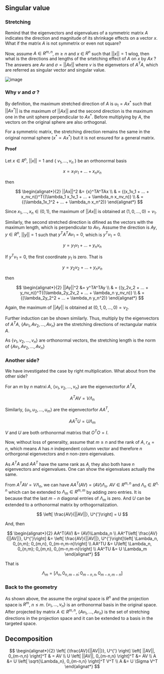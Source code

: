 ## Singular value

### Stretching
Remind that the eigenvectors and eigenvalues of a symmetric matrix $A$ indicates the direction and magnitude of its shrinkage effects on a vector $x$. What if the matrix $A$ is not symmetrix or even not square?

Now, assume $A \in R^{m, n}$, $m \ge n$ and $x$ $\in$ $R^n$ such that $||x||=1$ wlog, then what is the directions and lengths of the srtetching effect of $A$ on $x$ by $Ax$ ? The answers are $Av$ and $\sigma=||Av||$ where $v$ is the eigenvetors of $A^TA$, which are referred as singular vector and singular value.

![image](https://github.com/zhenyan-wu/ML-Note/assets/115028750/b334bb36-e3f2-4d9b-9364-6d1634e592fb)

### Why $v$ and $\sigma$ ?
By definition, the maximum stretched direction of $A$ is $u_1=Ax^{*}$ such that $||Ax^{*}||$ is the maximum of $||Ax||$ and the second direction is the maximum one in the unit sphere perpendicular to $Ax^{*}$. Before multiplying by $A$, the vectors on the original sphere are also orthogonal.

For a symmetric matrix, the stretching direction remains the same in the original normal sphere ($x^{*} \propto Ax^{*}$) but it is not ensured for a general matrix.

#### Proof

Let $x \in R^n$, $||x|| = 1$ and { $v_1, ..., v_n$ } be an orthonormal basis

$$ x = x_1v_1 + ... + x_nv_n $$

then

$$
\begin{alignat*}{2}
||Ax||^2 &= {x}^TA^TAx \\
& =  {(x_1v_1 + ... + x_nv_n)}^T{(\lambda_1 x_1v_1 + ... + \lambda_n x_nv_n)} \\
& = {(\lambda_1x_1^2 + ... + \lambda_n x_n^2)}
\end{alignat*}
$$

Since $x_1, ..., x_n \in (0, 1)$, the maximum of $||Ax||$ is obtained at $(1, 0, ..., 0) = v_1$.

Similarly, the second stretched direction is difined as the vectors with the maximum length, which is perpendicular to $Av_1$. Assume the direction is $Ay$, $y \in R^n$, $||y|| = 1$ such that $y^TA^TAv_1=0$, which is $y^Tv_1=0$. 

$$ y = y_1v_1 + ... + y_nv_n $$

If $y^Tv_1=0$, the first coordinate $y_1$ is zero. That is 

$$ y = y_2v_2 + ... + y_nv_n $$

then

$$
\begin{alignat*}{2}
||Ay||^2 &= y^TA^TAy \\
& =  {(y_2v_2 + ... + y_nv_n)}^T{(\lambda_2y_2v_2 + ... + \lambda_n y_nv_n)} \\
& = {(\lambda_2y_2^2 + ... + \lambda_n y_n^2)}
\end{alignat*}
$$

Again, the maximum of $||Ay||$ is obtained at $(0, 1, 0, ..., 0) = v_2$.

Further induction can be shown similarly. Thus, multiply by the eigenvectors of $A^TA$, $\{Av_1, Av_2, ..., Av_n \}$ are the stretching directions of rectangular matrix $A$.

As $\{v_1, v_2, ..., v_n \}$ are orthonormal vectors, the stretching length is the norm of $\{Av_1, Av_2, ..., Av_n \}$



### Another side?
We have investigated the case by right multiplication. What about from the other side?

For an $m$ by $n$ matrxi $A$, $\{ v_1, v_2, ... , v_n\}$ are the eigenvectorfor $A^TA$,

$$ A^TAV = V\Lambda_n $$

Similarly, $\{ u_1, u_2, ... , u_m\}$ are the eigenvectorfor $AA^T$,

$$ AA^TU = U\Lambda_m $$

$V$ and $U$ are both orthonormal matrixs that $O^TO=I$.

Now, without loss of generality, assume that $m \ge n$ and the rank of $A$, $r_A=n$, which means $A$ has $n$ independent column vector and therefore $n$ orthorgonal eigenvectors and $n$ non-zero eigenvalues.

As $A^TA$ and $AA^T$ have the same rank as $A$, they also both have $n$ eigenvectors and eigenvalues. One can show the eigenvalues actually the same. 

From $A^TAV = V\Lambda_n$, we can have $AA^T(AV) = (AV)\Lambda_n$. $AV \in R^{m,n}$ and $\Lambda_n \in R^{n,n}$ which can be extended to $\Lambda_m \in R^{m,m}$ by adding zero entries. It is because that the last $m-n$ diagonal entries of $\Lambda_m$ is zero. And $U$ can be extended to a orthonormal matrix by orthogornalization.

$$ \left[ \frac{AV}{||AV||}, U^{'}\right] = U $$

And, then

$$ 
\begin{alignat*}{2}
AA^T(AV) &= (AV)\Lambda_n \\
AA^T\left[ \frac{AV}{||AV||}, U^{'}\right] &= \left[ \frac{AV}{||AV||}, U^{'}\right]\left[ \Lambda_n, 0_{n,m}; 0_{m,n}, 0_{m-n,m-n}\right] \\
AA^TU &= U\left[ \Lambda_n, 0_{n,m}; 0_{m,n}, 0_{m-n,m-n}\right] \\
AA^TU &= U \Lambda_m
\end{alignat*} 
$$

That is

$$ \Lambda_m = \left[ \Lambda_n, 0_{n,m-n}; 0_{m-n,n}, 0_{m-n,m-n}\right] $$


### Back to the geometry

As shown above, the assume the orginal space is $R^n$ and the projection space is $R^m$, $n \le m$. $\{ v_1, ..., v_n\}$ is an orthonormal basis in the original space. After projected by matrix $A \in R^{m,n}$, $\{ Av_1, ..., Av_n\}$ is the set of stretching directions in the projection space and it can be extended to a basis in the targeted space.


## Decomposition

$$
\begin{alignat*}{2}
\left[ {\frac{AV}{||AV||}}, U^{'} \right] \left[ ||AV||, 0_{m-n,n} \right]^T & = AV \\
U \left[ ||AV||, 0_{m-n,n} \right]^T &= AV \\
A &= U \left[ \sqrt{\Lambda_n}, 0_{m-n,n} \right]^T V^T \\
A &= U \Sigma V^T 
\end{alignat*}
$$


